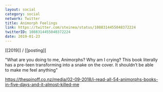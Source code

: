 ```yaml
---
layout: social
category: social
network: Twitter
title: Animorph Feelings
link: https://twitter.com/steinea/status/1088314455048372224
twitterID: 1088314455048372224
date: 2019-01-23
---
```


[[2019]] / [[posting]]

"What are you doing to me, Animorphs? Why am I crying? This book literally has a pre-teen transforming into a snake on the cover. It shouldn’t be able to make me feel anything"

<https://thespinoff.co.nz/media/02-09-2018/i-read-all-54-animorphs-books-in-five-days-and-it-almost-killed-me>
